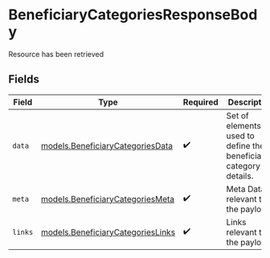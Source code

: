 # BeneficiaryCategoriesResponseBody

Resource has been retrieved


## Fields

| Field                                                                        | Type                                                                         | Required                                                                     | Description                                                                  |
| ---------------------------------------------------------------------------- | ---------------------------------------------------------------------------- | ---------------------------------------------------------------------------- | ---------------------------------------------------------------------------- |
| `data`                                                                       | [models.BeneficiaryCategoriesData](../models/beneficiarycategoriesdata.md)   | :heavy_check_mark:                                                           | Set of elements used to define the beneficiaries category details.           |
| `meta`                                                                       | [models.BeneficiaryCategoriesMeta](../models/beneficiarycategoriesmeta.md)   | :heavy_check_mark:                                                           | Meta Data relevant to the payload                                            |
| `links`                                                                      | [models.BeneficiaryCategoriesLinks](../models/beneficiarycategorieslinks.md) | :heavy_check_mark:                                                           | Links relevant to the payload                                                |